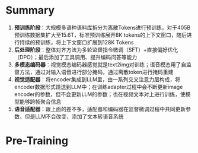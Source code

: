 # Summary
1. **预训练阶段**：大规模多语种语料库拆分为离散Tokens进行预训练，对于405B预训练数据集扩大至15.6T，标准预训练展开8K tokens的上下文窗口，随后进行持续的预训练，将上下文窗口扩展到128K Tokens
2. **后处理阶段**：整体对齐方法为多轮监督指令微调（SFT）+直接偏好优化（DPO）；最后添加了工具调用、提升编码问答等能力
3. **多模态编码器**：视觉模态编码器感觉就是text2img对训练；语音模态用了自监督方法，通过对输入语音进行部分掩码，通过离散token进行掩码重建
4. **视觉适配器**：将encoder集成到LLM里，由一系列交叉注意力层构成，将encoder数据形式馈送到LLM中；在训练adapter过程中会不断更新image encoder的参数，但不会更新LLM的参数；也在视频文本对上进行训练，使模型能够跨帧聚合信息
5. **语音适配器**：跟上面的差不多，适配器和编码器在监督微调过程中共同更新参数，但是LLM不会改变，添加了文本转语音系统

# Pre-Training
